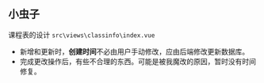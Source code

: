 ## 小虫子

课程表的设计 `src\views\classinfo\index.vue`
- 新增和更新时，**创建时间**不必由用户手动修改，应由后端修改更新数据库。
- 完成更改操作后，有些不合理的东西。可能是被我魔改的原因，暂时没有时间修复。